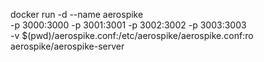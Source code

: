docker run -d --name aerospike \
  -p 3000:3000 -p 3001:3001 -p 3002:3002 -p 3003:3003 \
  -v $(pwd)/aerospike.conf:/etc/aerospike/aerospike.conf:ro \
  aerospike/aerospike-server
